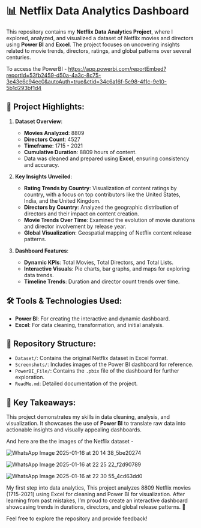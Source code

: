 # 📊 Netflix Data Analytics Dashboard  

This repository contains my **Netflix Data Analytics Project**, where I explored, analyzed, and visualized a dataset of Netflix movies and directors using **Power BI** and **Excel**. The project focuses on uncovering insights related to movie trends, directors, ratings, and global patterns over several centuries.  

To access the PowerBI - https://app.powerbi.com/reportEmbed?reportId=53fb2459-d50a-4a3c-8c75-3e43e6c94ec0&autoAuth=true&ctid=34c6a16f-5c98-4f1c-9e10-5b1d293bf1d4

## 🚀 Project Highlights:  
1. **Dataset Overview**:  
   - **Movies Analyzed**: 8809  
   - **Directors Count**: 4527  
   - **Timeframe**: 1715 - 2021  
   - **Cumulative Duration**: 8809 hours of content.  
   - Data was cleaned and prepared using **Excel**, ensuring consistency and accuracy.  

2. **Key Insights Unveiled**:  
   - **Rating Trends by Country**: Visualization of content ratings by country, with a focus on top contributors like the United States, India, and the United Kingdom.  
   - **Directors by Country**: Analyzed the geographic distribution of directors and their impact on content creation.  
   - **Movie Trends Over Time**: Examined the evolution of movie durations and director involvement by release year.  
   - **Global Visualization**: Geospatial mapping of Netflix content release patterns.  

3. **Dashboard Features**:  
   - **Dynamic KPIs**: Total Movies, Total Directors, and Total Lists.  
   - **Interactive Visuals**: Pie charts, bar graphs, and maps for exploring data trends.  
   - **Timeline Trends**: Duration and director count trends over time.  

## 🛠️ Tools & Technologies Used:  
- **Power BI**: For creating the interactive and dynamic dashboard.  
- **Excel**: For data cleaning, transformation, and initial analysis.  

## 📂 Repository Structure:  
- `Dataset/`: Contains the original Netflix dataset in Excel format.  
- `Screenshots/`: Includes images of the Power BI dashboard for reference.  
- `PowerBI_File/`: Contains the `.pbix` file of the dashboard for further exploration.  
- `ReadMe.md`: Detailed documentation of the project.  

## 📌 Key Takeaways:  
This project demonstrates my skills in data cleaning, analysis, and visualization. It showcases the use of **Power BI** to translate raw data into actionable insights and visually appealing dashboards.  

And here are the the images of the Netflix dataset - 

![WhatsApp Image 2025-01-16 at 20 14 38_5be20274](https://github.com/user-attachments/assets/4303c8fd-0c09-4c8c-857b-59e38891e015)

![WhatsApp Image 2025-01-16 at 22 25 22_f2d90789](https://github.com/user-attachments/assets/981ce045-1da8-426f-97ba-73794b94f257)

![WhatsApp Image 2025-01-16 at 22 30 55_4cd63dd0](https://github.com/user-attachments/assets/4a0428aa-0e92-44cb-9008-1b31572551df)

My first step into data analytics, This project analyzes 8809 Netflix movies (1715-2021) using Excel for cleaning and Power BI for visualization. 
After learning from past mistakes, I’m proud to create an interactive dashboard showcasing trends in durations, directors, and global release patterns. 🙌 

Feel free to explore the repository and provide feedback!  
